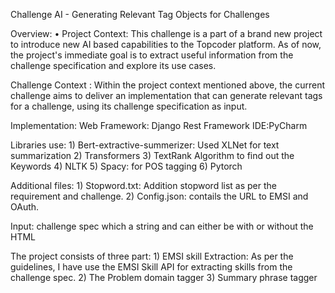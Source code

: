 Challenge AI - Generating Relevant Tag Objects for Challenges

Overview:
• Project Context: This challenge is a part of a brand new project to introduce new AI based capabilities to the Topcoder platform. As of now, the project's immediate goal is to extract useful information from the challenge specification and explore its use cases. 	

Challenge Context : Within the project context mentioned above, the current challenge aims to deliver an implementation that can generate relevant tags for a challenge, using its challenge specification as input.

Implementation:
Web Framework: Django Rest Framework
IDE:PyCharm

Libraries use:
    1) Bert-extractive-summerizer: Used XLNet for text summarization
    2) Transformers
    3) TextRank Algorithm to find out the Keywords
    4) NLTK
    5) Spacy: for POS tagging
    6) Pytorch

Additional files:
    1) Stopword.txt: Addition stopword list as per the requirement and challenge.
    2) Config.json: contails the URL to EMSI and OAuth.

Input: challenge spec which a string and can either be with or without the HTML

The project consists of three part:
    1) EMSI skill Extraction: As per the guidelines, I have use the EMSI Skill API for extracting skills from the challenge spec.
    2) The Problem domain tagger
    3) Summary phrase tagger
    
